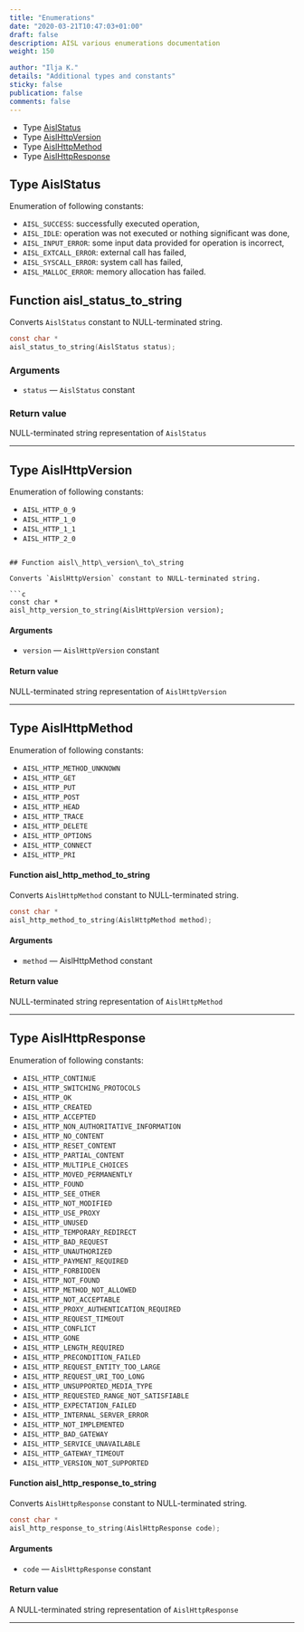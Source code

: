 ```yaml
---
title: "Enumerations"
date: "2020-03-21T10:47:03+01:00"
draft: false
description: AISL various enumerations documentation
weight: 150

author: "Ilja K."
details: "Additional types and constants"
sticky: false
publication: false
comments: false
---
```


* Type [AislStatus](#type-aislstatus)
* Type [AislHttpVersion](#type-aislhttpversion)
* Type [AislHttpMethod](#type-aislhttpmethod)
* Type [AislHttpResponse](#type-aislhttpresponse)

## Type AislStatus

Enumeration of following constants:

* `AISL_SUCCESS`: successfully executed operation,
* `AISL_IDLE`: operation was not executed or nothing significant was done,
* `AISL_INPUT_ERROR`: some input data provided for operation is incorrect,
* `AISL_EXTCALL_ERROR`: external call has failed,
* `AISL_SYSCALL_ERROR`: system call has failed,
* `AISL_MALLOC_ERROR`: memory allocation has failed.

## Function aisl\_status\_to\_string

Converts `AislStatus` constant to NULL-terminated string.

```c
const char *
aisl_status_to_string(AislStatus status);
```

### Arguments

*   `status` — `AislStatus` constant

### Return value

NULL-terminated string representation of  `AislStatus`

---

## Type AislHttpVersion

Enumeration of following constants:


* `AISL_HTTP_0_9`
* `AISL_HTTP_1_0`
* `AISL_HTTP_1_1`
* `AISL_HTTP_2_0`
```

## Function aisl\_http\_version\_to\_string

Converts `AislHttpVersion` constant to NULL-terminated string.

```c
const char *
aisl_http_version_to_string(AislHttpVersion version);
```


#### Arguments

*   `version` — `AislHttpVersion` constant

#### Return value

NULL-terminated string representation of `AislHttpVersion`

---

## Type AislHttpMethod

Enumeration of following constants:

* `AISL_HTTP_METHOD_UNKNOWN`
* `AISL_HTTP_GET`
* `AISL_HTTP_PUT`
* `AISL_HTTP_POST`
* `AISL_HTTP_HEAD`
* `AISL_HTTP_TRACE`
* `AISL_HTTP_DELETE`
* `AISL_HTTP_OPTIONS`
* `AISL_HTTP_CONNECT`
* `AISL_HTTP_PRI`

#### Function aisl\_http\_method\_to\_string

Converts `AislHttpMethod` constant to NULL-terminated string.

```c
const char *
aisl_http_method_to_string(AislHttpMethod method);
```


#### Arguments

*   `method` —  AislHttpMethod constant

#### Return value

NULL-terminated string representation of `AislHttpMethod`

---

## Type AislHttpResponse

Enumeration of following constants:

* `AISL_HTTP_CONTINUE`
* `AISL_HTTP_SWITCHING_PROTOCOLS`
* `AISL_HTTP_OK`
* `AISL_HTTP_CREATED`
* `AISL_HTTP_ACCEPTED`
* `AISL_HTTP_NON_AUTHORITATIVE_INFORMATION`
* `AISL_HTTP_NO_CONTENT`
* `AISL_HTTP_RESET_CONTENT`
* `AISL_HTTP_PARTIAL_CONTENT`
* `AISL_HTTP_MULTIPLE_CHOICES`
* `AISL_HTTP_MOVED_PERMANENTLY`
* `AISL_HTTP_FOUND`
* `AISL_HTTP_SEE_OTHER`
* `AISL_HTTP_NOT_MODIFIED`
* `AISL_HTTP_USE_PROXY`
* `AISL_HTTP_UNUSED`
* `AISL_HTTP_TEMPORARY_REDIRECT`
* `AISL_HTTP_BAD_REQUEST`
* `AISL_HTTP_UNAUTHORIZED`
* `AISL_HTTP_PAYMENT_REQUIRED`
* `AISL_HTTP_FORBIDDEN`
* `AISL_HTTP_NOT_FOUND`
* `AISL_HTTP_METHOD_NOT_ALLOWED`
* `AISL_HTTP_NOT_ACCEPTABLE`
* `AISL_HTTP_PROXY_AUTHENTICATION_REQUIRED`
* `AISL_HTTP_REQUEST_TIMEOUT`
* `AISL_HTTP_CONFLICT`
* `AISL_HTTP_GONE`
* `AISL_HTTP_LENGTH_REQUIRED`
* `AISL_HTTP_PRECONDITION_FAILED`
* `AISL_HTTP_REQUEST_ENTITY_TOO_LARGE`
* `AISL_HTTP_REQUEST_URI_TOO_LONG`
* `AISL_HTTP_UNSUPPORTED_MEDIA_TYPE`
* `AISL_HTTP_REQUESTED_RANGE_NOT_SATISFIABLE`
* `AISL_HTTP_EXPECTATION_FAILED`
* `AISL_HTTP_INTERNAL_SERVER_ERROR`
* `AISL_HTTP_NOT_IMPLEMENTED`
* `AISL_HTTP_BAD_GATEWAY`
* `AISL_HTTP_SERVICE_UNAVAILABLE`
* `AISL_HTTP_GATEWAY_TIMEOUT`
* `AISL_HTTP_VERSION_NOT_SUPPORTED`

#### Function aisl\_http\_response\_to\_string

Converts `AislHttpResponse` constant to NULL-terminated string.

```c
const char *
aisl_http_response_to_string(AislHttpResponse code);
```

#### Arguments

*   `code` — `AislHttpResponse` constant

#### Return value

A NULL-terminated string representation of `AislHttpResponse`

---
